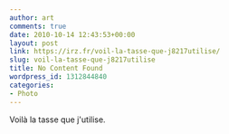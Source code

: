 ```yaml
---
author: art
comments: true
date: 2010-10-14 12:43:53+00:00
layout: post
link: https://irz.fr/voil-la-tasse-que-j8217utilise/
slug: voil-la-tasse-que-j8217utilise
title: No Content Found
wordpress_id: 1312844840
categories:
- Photo
---
```


  
  


Voilà la tasse que j'utilise.
